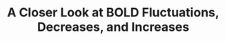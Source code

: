 ---
title: "A Closer Look at BOLD Fluctuations, Decreases, and Increases"
project_id: 
date: 
conference_id: ""
presenters:
   - peter_bandettini
summary: "<p>University of Maastricht, The Netherlands</p>"
file: /assets/presentations/T168.ppt
filename: T168.ppt
layout: presentation
---